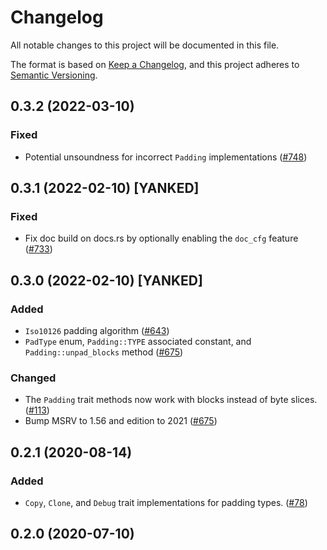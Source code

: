 # Changelog
All notable changes to this project will be documented in this file.

The format is based on [Keep a Changelog](https://keepachangelog.com/en/1.0.0/),
and this project adheres to [Semantic Versioning](https://semver.org/spec/v2.0.0.html).

## 0.3.2 (2022-03-10)
### Fixed
- Potential unsoundness for incorrect `Padding` implementations ([#748])

[#748]: https://github.com/RustCrypto/utils/pull/748

## 0.3.1 (2022-02-10) [YANKED]
### Fixed
- Fix doc build on docs.rs by optionally enabling the `doc_cfg` feature ([#733])

[#733]: https://github.com/RustCrypto/utils/pull/733

## 0.3.0 (2022-02-10) [YANKED]
### Added
- `Iso10126` padding algorithm ([#643])
- `PadType` enum, `Padding::TYPE` associated constant, and `Padding::unpad_blocks` method ([#675])

### Changed
- The `Padding` trait methods now work with blocks instead of byte slices. ([#113])
- Bump MSRV to 1.56 and edition to 2021  ([#675])

[#113]: https://github.com/RustCrypto/utils/pull/113
[#643]: https://github.com/RustCrypto/utils/pull/643
[#675]: https://github.com/RustCrypto/utils/pull/675

## 0.2.1 (2020-08-14)
### Added
- `Copy`, `Clone`, and `Debug` trait implementations for padding types. ([#78])

[#78]: https://github.com/RustCrypto/utils/pull/78

## 0.2.0 (2020-07-10)

